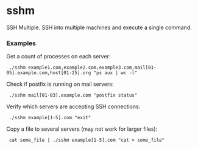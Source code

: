 sshm
====

SSH Multiple. SSH into multiple machines and execute a single command.

### Examples
Get a count of processes on each server:

     ./sshm example1.com,example2.com,example3.com,mail[01-05].example.com,host[01-25].org "ps aux | wc -l"

Check if postfix is running on mail servers:

     ./sshm mail[01-03].example.com "postfix status"

Verify which servers are accepting SSH connections:

     ./sshm example[1-5].com "exit"

Copy a file to several servers (may not work for larger files):

     cat some_file | ./sshm example[1-5].com "cat > some_file"

